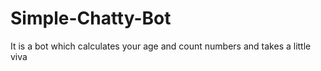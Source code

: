 # Simple-Chatty-Bot
It is a bot which calculates your age and count numbers and takes a little viva
